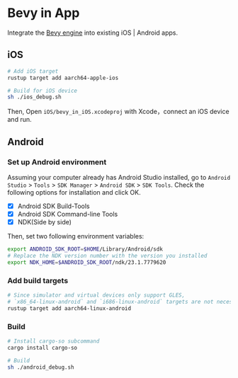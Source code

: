 # Bevy in App
Integrate the [Bevy engine](https://github.com/bevyengine/bevy) into existing iOS | Android apps. 

## **iOS**

```sh
# Add iOS target
rustup target add aarch64-apple-ios 

# Build for iOS device
sh ./ios_debug.sh
```

Then, Open `iOS/bevy_in_iOS.xcodeproj` with Xcode，connect an iOS device and run. 

## **Android**

### Set up Android environment

Assuming your computer already has Android Studio installed, go to `Android Studio` > `Tools` > `SDK Manager` > `Android SDK` > `SDK Tools`. Check the following options for installation and click OK. 

- [x] Android SDK Build-Tools
- [x] Android SDK Command-line Tools
- [x] NDK(Side by side)

Then, set two following environment variables:

```sh
export ANDROID_SDK_ROOT=$HOME/Library/Android/sdk
# Replace the NDK version number with the version you installed 
export NDK_HOME=$ANDROID_SDK_ROOT/ndk/23.1.7779620
```

### Add build targets

```sh
# Since simulator and virtual devices only support GLES, 
# `x86_64-linux-android` and `i686-linux-android` targets are not necessary
rustup target add aarch64-linux-android
```

### Build
```sh
# Install cargo-so subcommand
cargo install cargo-so

# Build
sh ./android_debug.sh
```